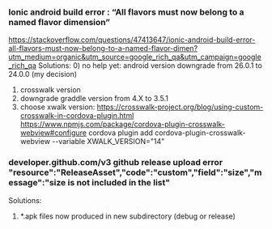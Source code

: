 ### Ionic android build error : “All flavors must now belong to a named flavor dimension”
https://stackoverflow.com/questions/47413647/ionic-android-build-error-all-flavors-must-now-belong-to-a-named-flavor-dimen?utm_medium=organic&utm_source=google_rich_qa&utm_campaign=google_rich_qa
Solutions:
0) no help yet: android version downgrade from 26.0.1 to 24.0.0 (my decision)
1) crosswalk version
2) downgrade graddle version from 4.X to 3.5.1
3) choose xwalk version:
  https://crosswalk-project.org/blog/using-custom-crosswalk-in-cordova-plugin.html
  https://www.npmjs.com/package/cordova-plugin-crosswalk-webview#configure
  cordova plugin add cordova-plugin-crosswalk-webview --variable XWALK_VERSION="14"

### developer.github.com/v3 github release upload error "resource":"ReleaseAsset","code":"custom","field":"size","message":"size is not included in the list"
Solutions:
1) *.apk files now produced in new subdirectory (debug or release)
